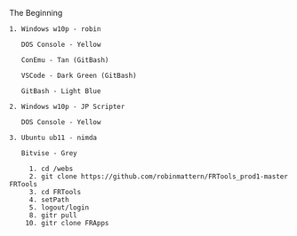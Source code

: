 

  The Beginning

    1. Windows w10p - robin

       DOS Console - Yellow

       ConEmu - Tan (GitBash)

       VSCode - Dark Green (GitBash)

       GitBash - Light Blue

    2. Windows w10p - JP Scripter

       DOS Console - Yellow

    3. Ubuntu ub11 - nimda

       Bitvise - Grey

         1. cd /webs
         2. git clone https://github.com/robinmattern/FRTools_prod1-master FRTools
         3. cd FRTools
         4. setPath
         5. logout/login
         8. gitr pull
        10. gitr clone FRApps

